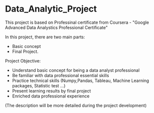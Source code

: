# Data_Analytic_Project
This project is based on Professinal certificate from Coursera - "Google Advanced Data Analystics Professional Certificate"

In this project, there are two main parts: 
* Basic concept
* Final Project. 

Project Objective: 
* Understand basic concept for being a data analyst professional
* Be familiar with data professional essential skills
* Practice technical skills (Numpy,Pandas, Tableau, Machine Learning packages, Statistic test ...)
* Present learning results by final project
* Enriched data professional experience

(The description will be more detailed during the project development)
